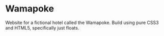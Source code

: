 # Wamapoke
Website for a fictional hotel called the Wamapoke. Build using pure CSS3 and HTML5, specifically just floats.
